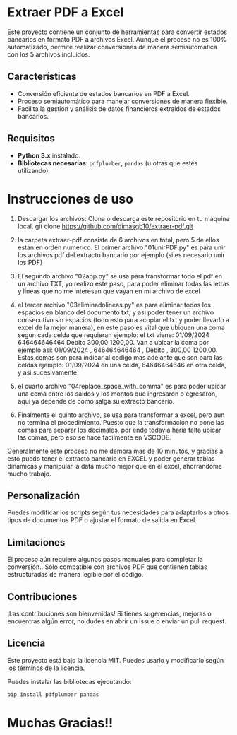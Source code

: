 # **Extraer PDF a Excel**

Este proyecto contiene un conjunto de herramientas para convertir estados bancarios en formato PDF a archivos Excel. Aunque el proceso no es 100% automatizado, permite realizar conversiones de manera semiautomática con los 5 archivos incluidos.

## **Características**
- Conversión eficiente de estados bancarios en PDF a Excel.
- Proceso semiautomático para manejar conversiones de manera flexible.
- Facilita la gestión y análisis de datos financieros extraídos de estados bancarios.

## **Requisitos**
- **Python 3.x** instalado.
- **Bibliotecas necesarias**: `pdfplumber`, `pandas` (u otras que estés utilizando).

# **Instrucciones de uso**

1. Descargar los archivos: Clona o descarga este repositorio en tu máquina local.
  git clone https://github.com/dimasgb10/extraer-pdf.git

2. la carpeta extraer-pdf consiste de 6 archivos en total, pero 5 de ellos estan en orden numerico. El primer archivo "01unirPDF.py" es para unir los archivos pdf del extracto bancario por ejemplo (si es necesario unir los PDF)
 
3. El segundo archivo "02app.py" se usa para transformar todo el pdf en un archivo TXT, yo realizo este paso, para poder eliminar todas las letras y lineas que no me interesan que vayan en mi archivo de excel

4. el tercer archivo "03eliminadolineas.py" es para eliminar todos los espacios en blanco del documento txt, y asi poder tener un archivo consecutivo sin espacios (todo esto para acoplar el txt y poder llevarlo a excel de la mejor manera), en este paso es vital que ubiquen una coma segun cada celda que requieran ejemplo: el txt viene: 01/09/2024    646464646464   Debito   300,00   1200,00. Van a ubicar la coma por ejemplo asi: 01/09/2024  ,  646464646464  , Debito ,  300,00   1200,00. Estas comas son para indicar al codigo mas adelante que son para las celdas ejemplo: 01/09/2024 en una celda, 64646464646 en otra celda, y asi sucesivamente.

5. el cuarto archivo "04replace_space_with_comma" es para poder ubicar una coma entre los saldos y los montos que ingresaron o egresaron, aqui ya depende de como salga su extracto bancario.

6. Finalmente el quinto archivo, se usa para transformar a excel, pero aun no termina el procedimiento. Puesto que la transformacion no pone las comas para separar los decimales, por ende todavia haria falta ubicar las comas, pero eso se hace facilmente en VSCODE.

Generalmente este proceso no me demora mas de 10 minutos, y gracias a esto puedo tener el extracto bancario en EXCEL y poder generar tablas dinamicas y manipular la data mucho mejor que en el excel, ahorrandome mucho trabajo.

## **Personalización**
Puedes modificar los scripts según tus necesidades para adaptarlos a otros tipos de documentos PDF o ajustar el formato de salida en Excel.

## **Limitaciones**
El proceso aún requiere algunos pasos manuales para completar la conversión..
Solo compatible con archivos PDF que contienen tablas estructuradas de manera legible por el código.

## **Contribuciones**
¡Las contribuciones son bienvenidas! Si tienes sugerencias, mejoras o encuentras algún error, no dudes en abrir un issue o enviar un pull request.

## **Licencia**
Este proyecto está bajo la licencia MIT. Puedes usarlo y modificarlo según los términos de la licencia.


Puedes instalar las bibliotecas ejecutando:
```bash
pip install pdfplumber pandas
```

# Muchas Gracias!!


